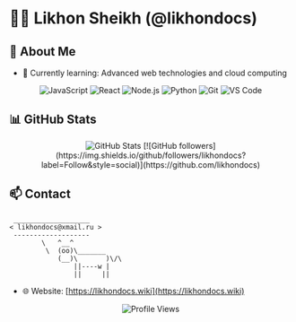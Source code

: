 # 👨‍💻 Likhon Sheikh (@likhondocs)

<div align="center">
</div>

## 🚀 About Me
- 🌱 Currently learning: Advanced web technologies and cloud computing


</div>

<div align="center">

![JavaScript](https://img.shields.io/badge/-JavaScript-F7DF1E?style=flat-square&logo=javascript&logoColor=black)
![React](https://img.shields.io/badge/-React-61DAFB?style=flat-square&logo=react&logoColor=black)
![Node.js](https://img.shields.io/badge/-Node.js-339933?style=flat-square&logo=node.js&logoColor=white)
![Python](https://img.shields.io/badge/-Python-3776AB?style=flat-square&logo=python&logoColor=white)
![Git](https://img.shields.io/badge/-Git-F05032?style=flat-square&logo=git&logoColor=white)
![VS Code](https://img.shields.io/badge/-VS%20Code-007ACC?style=flat-square&logo=visual-studio-code&logoColor=white)

</div>

## 📊 GitHub Stats

<div align="center">
  <img src="https://github-readme-stats.vercel.app/api?username=likhondocs&show_icons=true&count_private=true&hide_border=true&theme=radical" alt="GitHub Stats" /> [![GitHub followers](https://img.shields.io/github/followers/likhondocs?label=Follow&style=social)](https://github.com/likhondocs)</div>


## 📫 Contact
```
 ___________________
< likhondocs@xmail.ru >
 -------------------
        \   ^__^
         \  (oo)\_______
            (__)\       )\/\
                ||----w |
                ||     ||
```
- 🌐 Website: [https://likhondocs.wiki](https://likhondocs.wiki)

<div align="center">
  <img src="https://komarev.com/ghpvc/?username=likhondocs&label=Profile%20Views&color=0e75b6&style=flat" alt="Profile Views" />
</div>

